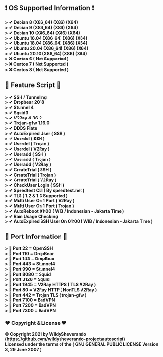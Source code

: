 
## ❗ OS Supported Information ❗
<b>
> ✔ Debian 8 (X86_64) (X86) (X64)<br>
> ✔ Debian 9 (X86_64) (X86) (X64)<br>
> ✔ Debian 10 (X86_64) (X86) (X64)<br>
> ✔ Ubuntu 16.04 (X86_64) (X86) (X64)<br>
> ✔ Ubuntu 18.04 (X86_64) (X86) (X64)<br>
> ✔ Ubuntu 20.04 (X86_64) (X86) (X64)<br>
> ✔ Ubuntu 20.10 (X86_64) (X86) (X64)<br>
> ❌ Centos 6 ( Not Supported )<br>
> ❌ Centos 7 ( Not Supported )<br>
> ❌ Centos 8 ( Not Supported ) <br>
</b>

## 🔰 Feature Script 🔰
<b>
> ✔ SSH / Tunneling<br>
> ✔ Dropbear 2018 <Br>
> ✔ Stunnel 4<br>
> ✔ Squid3<br>
> ✔ V2Ray 4.36.2<br>
> ✔ Trojan-gfw 1.16.0<br>
> ✔ DDOS Flate <br>
> ✔ AutoExpired User ( SSH )<br>
> ✔ Userdel ( SSH )<br>
> ✔ Userdel ( Trojan )<br>
> ✔ Userdel ( V2Ray )<br>
> ✔ Useradd ( SSH )<br>
> ✔ Useradd ( Trojan )<br>
> ✔ Useradd ( V2Ray )<br>
> ✔ CreateTrial ( SSH )<br>
> ✔ CreateTrial ( Trojan )<br>
> ✔ CreateTrial ( V2Ray )<br>
> ✔ CheckUser Login ( SSH )<br>
> ✔ Speedtest CLI ( By speedtest.net )<br>
> ✔ TLS ( 1.2 & 1.3 Supported ) <br>
> ✔ Multi User On 1 Port ( V2Ray )<br>
> ✔ Multi User On 1 Port ( Trojan )<br>
> ✔ AutoReboot 01:00 ( WIB / Indonesian - Jakarta Time )<br>
> ✔ Ram Usage Checking<br>
> ✔ AutoExpired SSH User On 01:00 ( WIB / Indonesian - Jakarta Time )<br>
</b>

## 🔰 Port Information 🔰
<b>
> 🔸 Port 22 = OpenSSH<br>
> 🔸 Port 110 = DropBear<br>
> 🔸 Port 143 = DropBear<br>
> 🔸 Port 443 = Stunnel4<br>
> 🔸 Port 990 = Stunnel4<br>
> 🔸 Port 8080 = Squid<br>
> 🔸 Port 3128 = Squid<br>
> 🔸 Port 1945 = V2Ray HTTPS ( TLS V2Ray )<br>
> 🔸 Port 80 = V2Ray HTTP ( NonTLS V2Ray )<br>
> 🔸 Port 442 = Trojan TLS ( trojan-gfw )<br>
> 🔸 Port 7100 = BadVPN <br>
> 🔸 Port 7200 = BadVPN<br>
> 🔸 Port 7300 = BadVPN<br>
</b>

### ❤ Copyright & License ❤

<b>© Copyright 2021 by WildySheverando (https://github.com/wildysheverando-project/autoscript)</b> <br>
<b>Licensed under the terms of the ( GNU GENERAL PUBLIC LICENSE Version 3, 29 June 2007 )</b>
